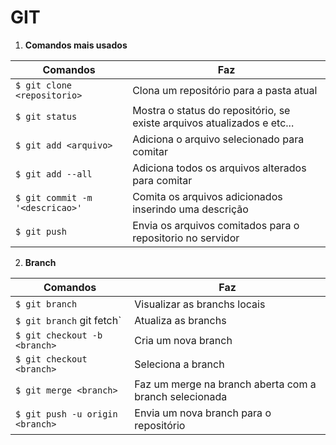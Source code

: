 # GIT

1. **Comandos mais usados**

 Comandos     					| Faz
--------------------------------|-------------
`$ git clone <repositorio>` 	| Clona um repositório para a pasta atual  
`$ git status`					| Mostra o status do repositório, se existe arquivos atualizados e etc... 
`$ git add <arquivo>`			| Adiciona o arquivo selecionado para comitar  
`$ git add --all`				| Adiciona todos os arquivos alterados para comitar 
`$ git commit -m '<descricao>'`	| Comita os arquivos adicionados inserindo uma descrição
`$ git push`					| Envia os arquivos comitados para o repositorio no servidor

2. **Branch**

 Comandos     					| Faz
--------------------------------|-------------
`$ git branch`  				| Visualizar as branchs locais
`$ git branch` git fetch`   	| Atualiza as branchs
`$ git checkout -b <branch>`	| Cria um nova branch
`$ git checkout <branch>`   	| Seleciona a branch 
`$ git merge <branch>`			| Faz um merge na branch aberta com a branch selecionada
`$ git push -u origin <branch>`	| Envia um nova branch para o repositório

